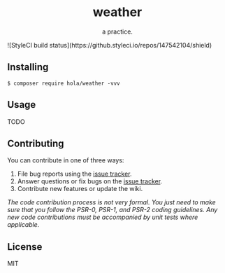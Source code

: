 <h1 align="center"> weather </h1>

<p align="center"> a practice.</p>
![StyleCI build status](https://github.styleci.io/repos/147542104/shield) 

## Installing

```shell
$ composer require hola/weather -vvv
```

## Usage

TODO

## Contributing

You can contribute in one of three ways:

1. File bug reports using the [issue tracker](https://github.com/overtrue/weather/issues).
2. Answer questions or fix bugs on the [issue tracker](https://github.com/overtrue/weather/issues).
3. Contribute new features or update the wiki.

_The code contribution process is not very formal. You just need to make sure that you follow the PSR-0, PSR-1, and PSR-2 coding guidelines. Any new code contributions must be accompanied by unit tests where applicable._

## License

MIT

